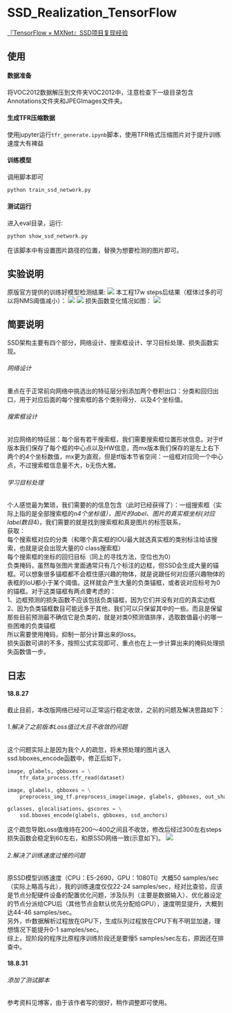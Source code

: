 # SSD_Realization_TensorFlow
[『TensorFlow × MXNet』SSD项目复现经验](https://www.cnblogs.com/hellcat/p/9540591.html)<br>
## 使用
#### 数据准备
将VOC2012数据解压到文件夹VOC2012中，注意检查下一级目录包含Annotations文件夹和JPEGImages文件夹。
#### 生成TFR压缩数据
使用jupyter运行`tfr_generate.ipynb`脚本，使用TFR格式压缩图片对于提升训练速度大有裨益
#### 训练模型
调用脚本即可
```bash
python train_ssd_network.py
```
#### 测试运行
进入eval目录，运行:
```bash
python show_ssd_network.py
```
在该脚本中有设置图片路径的位置，替换为想要检测的图片即可。
## 实验说明
原版官方提供的训练好模型检测结果:
![](https://images2018.cnblogs.com/blog/1161096/201808/1161096-20180831204058814-441316459.png)
本工程17w steps后结果（框体过多的可以将NMS阈值减小）：
![](https://images2018.cnblogs.com/blog/1161096/201809/1161096-20180902111153674-1375595142.png)
![](https://images2018.cnblogs.com/blog/1161096/201809/1161096-20180902111251561-1427599621.png)
损失函数变化情况如图：
![](https://images2018.cnblogs.com/blog/1161096/201808/1161096-20180831203908478-264691720.png)
## 简要说明
SSD架构主要有四个部分，网络设计、搜索框设计、学习目标处理、损失函数实现。<br>
###### 网络设计
重点在于正常前向网络中挑选出的特征层分别添加两个卷积出口：分类和回归出口，用于对应后面的每个搜索框的各个类别得分、以及4个坐标值。<br>
###### 搜索框设计
对应网络的特征层：每个层有若干搜索框，我们需要搜索框位置形状信息。对于tf版本我们保存了每个框的中心点以及HW信息，而mx版本我们保存的是左上右下两个的4个坐标数值，mx更为直观，但是tf版本节省空间：一组框对应同一个中心点，不过搜索框信息量不大，b无伤大雅。<br>
###### 学习目标处理
个人感觉最为繁琐，我们需要的的信息包含（此时已经获得了）：一组搜索框（实际上指的是全部搜索框的n*4个坐标值），图片的label、图片的真实框坐标(对应label数目*4)，我们需要的就是找到搜索框和真是图片的标签联系，<br>
获取：<br>
每个搜索框对应的分类（和哪个真实框的IOU最大就选真实框的类别标注给该搜索，也就是说会出现大量的0 class搜索框）<br>
每个搜索框的坐标的回归目标（同上的寻找方法，空位也为0）<br>
负类掩码，虽然每张图片里面通常只有几个标注的边框，但SSD会生成大量的锚框。可以想象很多锚框都不会框住感兴趣的物体，就是说跟任何对应感兴趣物体的表框的IoU都小于某个阈值。这样就会产生大量的负类锚框，或者说对应标号为0的锚框。对于这类锚框有两点要考虑的：<br>
    1、边框预测的损失函数不应该包括负类锚框，因为它们并没有对应的真实边框<br>
    2、因为负类锚框数目可能远多于其他，我们可以只保留其中的一些。而且是保留那些目前预测最不确信它是负类的，就是对类0预测值排序，选取数值最小的哪一些困难的负类锚框<br>
所以需要使用掩码，抑制一部分计算出来的loss。<br>
损失函数可讲的不多，按照公式实现即可，重点也在上一步计算出来的掩码处理损失函数值一步。
## 日志
#### 18.8.27
截止目前，本改版网络已经可以正常运行稳定收敛，之前的问题及解决思路如下：
###### 1.解决了之前版本Loss值过大且不收敛的问题
这个问题实际上是因为我个人的疏忽，将未预处理的图片送入ssd.bboxes_encode函数中，修正后如下，
```python
image, glabels, gbboxes = \
    tfr_data_process.tfr_read(dataset)

image, glabels, gbboxes = \
    preprocess_img_tf.preprocess_image(image, glabels, gbboxes, out_shape=(300, 300))

gclasses, glocalisations, gscores = \
    ssd.bboxes_encode(glabels, gbboxes, ssd_anchors)
```
这个疏忽导致Loss值维持在200～400之间且不收敛，修改后经过300左右steps损失函数会稳定到60左右，和原SSD网络一致(示意如下)。
![](https://images2018.cnblogs.com/blog/1161096/201808/1161096-20180827102137740-1449500022.png)
###### 2.解决了训练速度过慢的问题
原SSD模型训练速度（CPU：E5-2690，GPU：1080Ti）大概50 samples/sec（实际上略高与此），我的训练速度仅仅22-24 samples/sec，经对比查验，应该是节点分配硬件设备的配置优化问题，涉及队列（主要是数据输入）、优化器设定的节点分派给CPU后（其他节点会默认优先分配给GPU），速度明显提升，大概到达44-46 samples/sec。<br>
另外，tfr数据解析过程放在GPU下，生成队列过程放在CPU下有不明显加速，理想情况下能提升0-1 samples/sec。<br>
综上，现阶段的程序比原程序训练阶段还是要慢5 samples/sec左右，原因还在排查中。<br>
#### 18.8.31
###### 添加了测试脚本
参考资料见博客，由于该作者写的很好，稍作调整即可使用。
